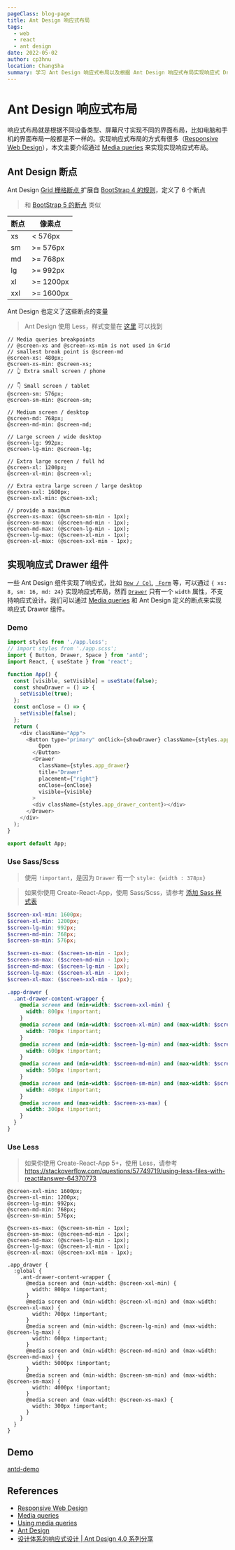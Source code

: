 ```yaml
---
pageClass: blog-page
title: Ant Design 响应式布局
tags: 
  - web
  - react
  - ant design
date: 2022-05-02
author: cp3hnu
location: ChangSha
summary: 学习 Ant Design 响应式布局以及根据 Ant Design 响应式布局实现响应式 Drawer 组件
---
```


# Ant Design 响应式布局

响应式布局就是根据不同设备类型、屏幕尺寸实现不同的界面布局，比如电脑和手机的界面布局一般都是不一样的。实现响应式布局的方式有很多（[Responsive Web Design](https://learn.shayhowe.com/advanced-html-css/responsive-web-design/)），本文主要介绍通过 [Media queries](https://developer.mozilla.org/en-US/docs/Web/CSS/Media_Queries)  来实现实现响应式布局。

## Ant Design 断点

Ant Design [Grid 栅格断点 ](https://3x.ant.design/components/grid-cn/#Col)扩展自 [BootStrap 4 的规则](https://getbootstrap.com/docs/4.0/layout/overview/#responsive-breakpoints)，定义了 6 个断点

> 和 [BootStrap 5 的断点](https://getbootstrap.com/docs/5.0/layout/breakpoints/) 类似

| 断点 | 像素点    |
| ---- | --------- |
| xs   | < 576px   |
| sm   | >= 576px  |
| md   | >= 768px  |
| lg   | >= 992px  |
| xl   | >= 1200px |
| xxl  | >= 1600px |

Ant Design 也定义了这些断点的变量

> Ant Design 使用 Less，样式变量在 [这里](https://github.com/ant-design/ant-design/blob/master/components/style/themes/default.less) 可以找到

```less
// Media queries breakpoints
// @screen-xs and @screen-xs-min is not used in Grid
// smallest break point is @screen-md
@screen-xs: 480px;
@screen-xs-min: @screen-xs;
// 👆 Extra small screen / phone

// 👇 Small screen / tablet
@screen-sm: 576px;
@screen-sm-min: @screen-sm;

// Medium screen / desktop
@screen-md: 768px;
@screen-md-min: @screen-md;

// Large screen / wide desktop
@screen-lg: 992px;
@screen-lg-min: @screen-lg;

// Extra large screen / full hd
@screen-xl: 1200px;
@screen-xl-min: @screen-xl;

// Extra extra large screen / large desktop
@screen-xxl: 1600px;
@screen-xxl-min: @screen-xxl;

// provide a maximum
@screen-xs-max: (@screen-sm-min - 1px);
@screen-sm-max: (@screen-md-min - 1px);
@screen-md-max: (@screen-lg-min - 1px);
@screen-lg-max: (@screen-xl-min - 1px);
@screen-xl-max: (@screen-xxl-min - 1px);
```

## 实现响应式 Drawer 组件

一些 Ant Design 组件实现了响应式，比如 [`Row / Col`](https://ant.design/components/grid-cn/), [` Form`](https://ant.design/components/form-cn/) 等，可以通过 `{ xs: 8, sm: 16, md: 24}` 实现响应式布局，然而 [`Drawer`](https://ant.design/components/drawer-cn/) 只有一个 `width` 属性，不支持响应式设计。我们可以通过  [Media queries](https://developer.mozilla.org/en-US/docs/Web/CSS/Media_Queries)  和 Ant Design 定义的断点来实现响应式 Drawer 组件。

### Demo

```js
import styles from './app.less';
// import styles from './app.scss';
import { Button, Drawer, Space } from 'antd';
import React, { useState } from 'react';

function App() {
  const [visible, setVisible] = useState(false);
  const showDrawer = () => {
    setVisible(true);
  };
  const onClose = () => {
    setVisible(false);
  };
  return (
    <div className="App">
      <Button type="primary" onClick={showDrawer} className={styles.app_button}>
          Open
        </Button>
        <Drawer
          className={styles.app_drawer}
          title="Drawer"
          placement={"right"}
          onClose={onClose}
          visible={visible}
        >
        <div className={styles.app_drawer_content}></div>
      </Drawer>
    </div>
  );
}

export default App;
```

### Use Sass/Scss

> 使用 `!important`，是因为 `Drawer` 有一个 `style: {width : 378px}`

> 如果你使用 Create-React-App，使用 Sass/Scss，请参考 [添加 Sass 样式表](https://www.html.cn/create-react-app/docs/adding-a-sass-stylesheet/)

```scss
$screen-xxl-min: 1600px;
$screen-xl-min: 1200px;
$screen-lg-min: 992px;
$screen-md-min: 768px;
$screen-sm-min: 576px;

$screen-xs-max: ($screen-sm-min - 1px);
$screen-sm-max: ($screen-md-min - 1px);
$screen-md-max: ($screen-lg-min - 1px);
$screen-lg-max: ($screen-xl-min - 1px);
$screen-xl-max: ($screen-xxl-min - 1px);

.app-drawer {
  .ant-drawer-content-wrapper {
    @media screen and (min-width: $screen-xxl-min) {
      width: 800px !important;
    }
    @media screen and (min-width: $screen-xl-min) and (max-width: $screen-xl-max) {
      width: 700px !important;
    }
    @media screen and (min-width: $screen-lg-min) and (max-width: $screen-lg-max) {
      width: 600px !important;
    }
    @media screen and (min-width: $screen-md-min) and (max-width: $screen-md-max) {
      width: 500px !important;
    }
    @media screen and (min-width: $screen-sm-min) and (max-width: $screen-sm-max) {
      width: 400px !important;
    }
    @media screen and (max-width: $screen-xs-max) {
      width: 300px !important;
    }
  }
}
```

### Use Less

> 如果你使用 Create-React-App 5+，使用 Less，请参考 https://stackoverflow.com/questions/57749719/using-less-files-with-react#answer-64370773

```less
@screen-xxl-min: 1600px;
@screen-xl-min: 1200px;
@screen-lg-min: 992px;
@screen-md-min: 768px;
@screen-sm-min: 576px;

@screen-xs-max: (@screen-sm-min - 1px);
@screen-sm-max: (@screen-md-min - 1px);
@screen-md-max: (@screen-lg-min - 1px);
@screen-lg-max: (@screen-xl-min - 1px);
@screen-xl-max: (@screen-xxl-min - 1px);

.app_drawer {
  :global {
    .ant-drawer-content-wrapper {
      @media screen and (min-width: @screen-xxl-min) {
        width: 800px !important;
      }
      @media screen and (min-width: @screen-xl-min) and (max-width: @screen-xl-max) {
        width: 700px !important;
      }
      @media screen and (min-width: @screen-lg-min) and (max-width: @screen-lg-max) {
        width: 600px !important;
      }
      @media screen and (min-width: @screen-md-min) and (max-width: @screen-md-max) {
        width: 5000px !important;
      }
      @media screen and (min-width: @screen-sm-min) and (max-width: @screen-sm-max) {
        width: 4000px !important;
      }
      @media screen and (max-width: @screen-xs-max) {
        width: 300px !important;
      }
    }
  }
}
```

## Demo

[antd-demo](https://gitee.com/cp3hnu/web-demo/tree/master/antd-demo)

## References

- [Responsive Web Design](https://learn.shayhowe.com/advanced-html-css/responsive-web-design/)
- [Media queries](https://developer.mozilla.org/en-US/docs/Web/CSS/Media_Queries)
- [Using media queries](https://developer.mozilla.org/en-US/docs/Web/CSS/Media_Queries/Using_media_queries)
-  [Ant Design]( https://ant.design/)
-  [设计体系的响应式设计 | Ant Design 4.0 系列分享](https://zhuanlan.zhihu.com/p/109781992)



